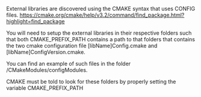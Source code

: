 External libraries are discovered using the CMAKE syntax that uses CONFIG files.
https://cmake.org/cmake/help/v3.2/command/find_package.html?highlight=find_package

You will need to setup the external libraries in their respective folders such that both CMAKE_PREFIX_PATH contains a path to that folders that contains the two cmake configuration file [libName]Config.cmake and [libName]ConfigVersion.cmake.

You can find an example of such files in the folder /CMakeModules/configModules.

CMAKE must be told to look for these folders by properly setting the variable CMAKE_PREFIX_PATH 

